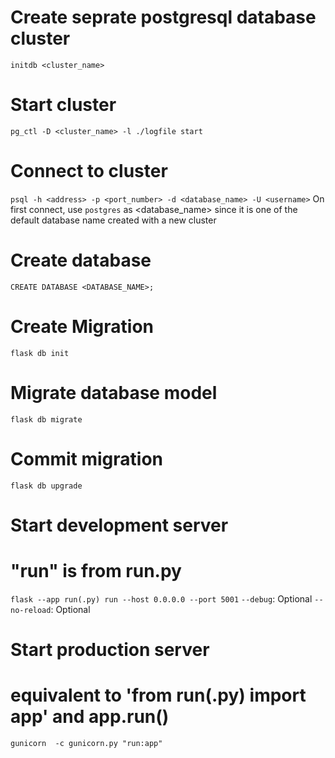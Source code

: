 # Create seprate postgresql database cluster
`initdb <cluster_name>`

# Start cluster
`pg_ctl -D <cluster_name> -l ./logfile start`

# Connect to cluster
`psql -h <address> -p <port_number> -d <database_name> -U <username>`
On first connect, use `postgres` as <database_name> since it is one of the default database name created with a new cluster

# Create database
`CREATE DATABASE <DATABASE_NAME>;`

# Create Migration
`flask db init`

# Migrate database model
`flask db migrate`

# Commit migration
`flask db upgrade`

# Start development server
# "run" is from run.py
`flask --app run(.py) run --host 0.0.0.0 --port 5001`
`--debug`: Optional
`--no-reload`: Optional

# Start production server
# equivalent to 'from run(.py) import app' and app.run()
`gunicorn  -c gunicorn.py "run:app"`
